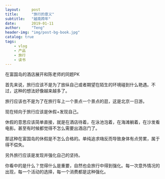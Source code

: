 ```yaml
---
layout:     post
title:      "旅行的意义"
subtitle:   "越南跨年"
date:       2019-01-11
author:     "Teng"
header-img: "img/post-bg-book.jpg"
catalog: true
tags:
    - vlog
    - 产品
    - 旅行
    - 读书
---
```


在富国岛的酒店展开和陈老师的同题PK

首先来说，旅行应该不是为了放纵自己或者期望在陌生的环境碰到什么艳遇。不过，这种的想法好像越来越多了。

旅行应该也不是为了在旅行车上一个景点一个景点的逛，这是北京一日游。

现在倾向于旅行应该是休假+发现自己。

休假的意思应该简单直接，就是在酒店待着，在泳池泡着，在海滩躺着，在沙发看电影。甚至有时候都觉得不怎么需要出酒店门了。

那这种在富国岛的休假是不怎么合格的。单纯追求嗨反而导致身体有点劳累，属于得不偿失。

另外旅行应该是发现并强化自己的坚持。

你看中的是什么？觉得什么是重要，自然也会旅行中得到强化。每一次意外情况的出现，每一个活动的选择，每一个消费都是这种强化。
